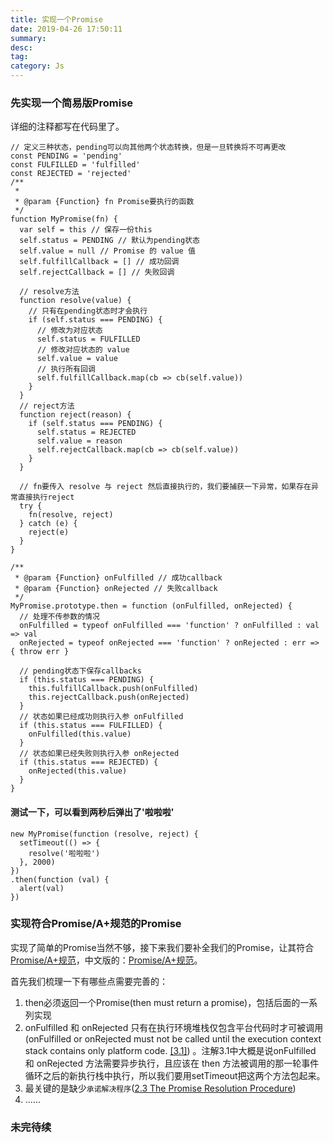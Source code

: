```yaml
---
title: 实现一个Promise
date: 2019-04-26 17:50:11
summary: 
desc: 
tag: 
category: Js
---
```


### 先实现一个简易版Promise
详细的注释都写在代码里了。
```
// 定义三种状态，pending可以向其他两个状态转换，但是一旦转换将不可再更改
const PENDING = 'pending'
const FULFILLED = 'fulfilled'
const REJECTED = 'rejected'
/**
 * 
 * @param {Function} fn Promise要执行的函数
 */
function MyPromise(fn) {
  var self = this // 保存一份this
  self.status = PENDING // 默认为pending状态
  self.value = null // Promise 的 value 值
  self.fulfillCallback = [] // 成功回调
  self.rejectCallback = [] // 失败回调

  // resolve方法
  function resolve(value) {
    // 只有在pending状态时才会执行
    if (self.status === PENDING) {
      // 修改为对应状态
      self.status = FULFILLED
      // 修改对应状态的 value
      self.value = value
      // 执行所有回调
      self.fulfillCallback.map(cb => cb(self.value))
    }
  }
  // reject方法
  function reject(reason) {
    if (self.status === PENDING) {
      self.status = REJECTED
      self.value = reason
      self.rejectCallback.map(cb => cb(self.value))
    }
  }

  // fn要传入 resolve 与 reject 然后直接执行的，我们要捕获一下异常，如果存在异常直接执行reject
  try {
    fn(resolve, reject)
  } catch (e) {
    reject(e)
  }
}

/**
 * @param {Function} onFulfilled // 成功callback
 * @param {Function} onRejected // 失败callback
 */
MyPromise.prototype.then = function (onFulfilled, onRejected) {
  // 处理不传参数的情况
  onFulfilled = typeof onFulfilled === 'function' ? onFulfilled : val => val
  onRejected = typeof onRejected === 'function' ? onRejected : err => { throw err }

  // pending状态下保存callbacks
  if (this.status === PENDING) {
    this.fulfillCallback.push(onFulfilled)
    this.rejectCallback.push(onRejected)
  }
  // 状态如果已经成功则执行入参 onFulfilled
  if (this.status === FULFILLED) {
    onFulfilled(this.value)
  }
  // 状态如果已经失败则执行入参 onRejected
  if (this.status === REJECTED) {
    onRejected(this.value)
  }
}
```

#### 测试一下，可以看到两秒后弹出了'啦啦啦'
```
new MyPromise(function (resolve, reject) {
  setTimeout(() => {
    resolve('啦啦啦')
  }, 2000)
})
.then(function (val) {
  alert(val)
})
```

### 实现符合Promise/A+规范的Promise
实现了简单的Promise当然不够，接下来我们要补全我们的Promise，让其符合[Promise/A+规范](https://promisesaplus.com/)，中文版的：[Promise/A+规范](http://www.ituring.com.cn/article/66566)。

首先我们梳理一下有哪些点需要完善的：
1. then必须返回一个Promise(then must return a promise)，包括后面的一系列实现
2. onFulfilled 和 onRejected 只有在执行环境堆栈仅包含平台代码时才可被调用 (onFulfilled or onRejected must not be called until the execution context stack contains only platform code. [[3.1]](https://promisesaplus.com/#notes)) 。注解3.1中大概是说onFulfilled 和 onRejected 方法需要异步执行，且应该在 then 方法被调用的那一轮事件循环之后的新执行栈中执行，所以我们要用setTimeout把这两个方法包起来。
3. 最关键的是缺少`承诺解决程序`([2.3 The Promise Resolution Procedure](https://promisesaplus.com/#the-promise-resolution-procedure))
4. ......

### 未完待续